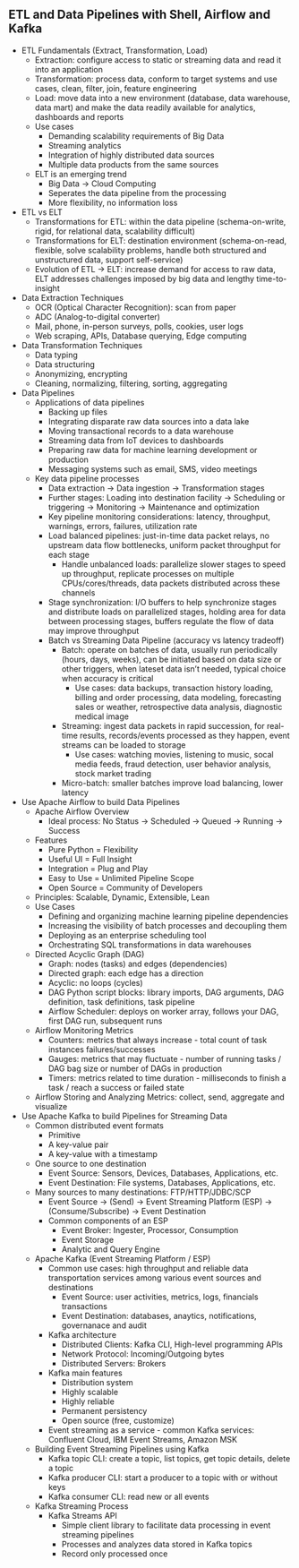 ## ETL and Data Pipelines with Shell, Airflow and Kafka
- ETL Fundamentals (Extract, Transformation, Load)
    - Extraction: configure access to static or streaming data and read it into an application
    - Transformation: process data, conform to target systems and use cases, clean, filter, join, feature engineering
    - Load: move data into a new environment (database, data warehouse, data mart) and make the data readily available for analytics, dashboards and reports
    - Use cases
        - Demanding scalability requirements of Big Data
        - Streaming analytics
        - Integration of highly distributed data sources
        - Multiple data products from the same sources
    - ELT is an emerging trend
        - Big Data → Cloud Computing
        - Seperates the data pipeline from the processing
        - More flexibility, no information loss
- ETL vs ELT
    - Transformations for ETL: within the data pipeline (schema-on-write, rigid, for relational data, scalability difficult)
    - Transformations for ELT: destination environment (schema-on-read, flexible, solve scalability problems, handle both structured and unstructured data, support self-service)
    - Evolution of ETL → ELT: increase demand for access to raw data, ELT addresses challenges imposed by big data and lengthy time-to-insight
- Data Extraction Techniques
    - OCR (Optical Character Recognition): scan from paper
    - ADC (Analog-to-digital converter)
    - Mail, phone, in-person surveys, polls, cookies, user logs
    - Web scraping, APIs, Database querying, Edge computing
- Data Transformation Techniques
    - Data typing
    - Data structuring
    - Anonymizing, encrypting
    - Cleaning, normalizing, filtering, sorting, aggregating
- Data Pipelines
    - Applications of data pipelines
        - Backing up files
        - Integrating disparate raw data sources into a data lake
        - Moving transactional records to a data warehouse
        - Streaming data from IoT devices to dashboards
        - Preparing raw data for machine learning development or production
        - Messaging systems such as email, SMS, video meetings
    - Key data pipeline processes
        - Data extraction → Data ingestion → Transformation stages
        - Further stages: Loading into destination facility → Scheduling or triggering → Monitoring → Maintenance and optimization
        - Key pipeline monitoring considerations: latency, throughput, warnings, errors, failures, utilization rate
        - Load balanced pipelines: just-in-time data packet relays, no upstream data flow bottlenecks, uniform packet throughput for each stage
            - Handle unbalanced loads: parallelize slower stages to speed up throughput, replicate processes on multiple CPUs/cores/threads, data packets distributed across these channels
        - Stage synchronization: I/O buffers to help synchronize stages and distribute loads on parallelized stages, holding area for data between processing stages, buffers regulate the flow of data may improve throughput
        - Batch vs Streaming Data Pipeline (accuracy vs latency tradeoff)
            - Batch: operate on batches of data, usually run periodically (hours, days, weeks), can be initiated based on data size or other triggers, when lateset data isn’t needed, typical choice when accuracy is critical
                - Use cases: data backups, transaction history loading, billing and order processing, data modeling, forecasting sales or weather, retrospective data analysis, diagnostic medical image
            - Streaming: ingest data packets in rapid succession, for real-time results, records/events processed as they happen, event streams can be loaded to storage
                - Use cases: watching movies, listening to music, socal media feeds, fraud detection, user behavior analysis, stock market trading
            - Micro-batch: smaller batches improve load balancing, lower latency
- Use Apache Airflow to build Data Pipelines
    - Apache Airflow Overview
        - Ideal process: No Status → Scheduled → Queued → Running → Success
    - Features
        - Pure Python = Flexibility
        - Useful UI = Full Insight
        - Integration = Plug and Play
        - Easy to Use = Unlimited Pipeline Scope
        - Open Source = Community of Developers
    - Principles: Scalable, Dynamic, Extensible, Lean
    - Use Cases
        - Defining and organizing machine learning pipeline dependencies
        - Increasing the visibility of batch processes and decoupling them
        - Deploying as an enterprise scheduling tool
        - Orchestrating SQL transformations in data warehouses
    - Directed Acyclic Graph (DAG)
        - Graph: nodes (tasks) and edges (dependencies)
        - Directed graph: each edge has a direction
        - Acyclic: no loops (cycles)
        - DAG Python script blocks: library imports, DAG arguments, DAG definition, task definitions, task pipeline
        - Airflow Scheduler: deploys on worker array, follows your DAG, first DAG run, subsequent runs
    - Airflow Monitoring Metrics
        - Counters: metrics that always increase - total count of task instances failures/successes
        - Gauges: metrics that may fluctuate - number of running tasks / DAG bag size or number of DAGs in production
        - Timers: metrics related to time duration - milliseconds to finish a task / reach a success or failed state
    - Airflow Storing and Analyzing Metrics: collect, send, aggregate and visualize
- Use Apache Kafka to build Pipelines for Streaming Data
    - Common distributed event formats
        - Primitive
        - A key-value pair
        - A key-value with a timestamp
    - One source to one destination
        - Event Source: Sensors, Devices, Databases, Applications, etc.
        - Event Destination: File systems, Databases, Applications, etc.
    - Many sources to many destinations: FTP/HTTP/JDBC/SCP
        - Event Source → (Send) → Event Streaming Platform (ESP) → (Consume/Subscribe) → Event Destination
        - Common components of an ESP
            - Event Broker: Ingester, Processor, Consumption
            - Event Storage
            - Analytic and Query Engine
    - Apache Kafka (Event Streaming Platform / ESP)
        - Common use cases: high throughput and reliable data transportation services among various event sources and destinations
            - Event Source: user activities, metrics, logs, financials transactions
            - Event Destination: databases, anaytics, notifications, governanace and audit
        - Kafka architecture
            - Distributed Clients: Kafka CLI, High-level programming APIs
            - Network Protocol: Incoming/Outgoing bytes
            - Distributed Servers: Brokers
        - Kafka main features
            - Distribution system
            - Highly scalable
            - Highly reliable
            - Permanent persistency
            - Open source (free, customize)
        - Event streaming as a service - common Kafka services: Confluent Cloud, IBM Event Streams, Amazon MSK
    - Building Event Streaming Pipelines using Kafka
        - Kafka topic CLI: create a topic, list topics, get topic details, delete a topic
        - Kafka producer CLI: start a producer to a topic with or without keys
        - Kafka consumer CLI: read new or all events
    - Kafka Streaming Process
        - Kafka Streams API
            - Simple client library to facilitate data processing in event streaming pipelines
            - Processes and analyzes data stored in Kafka topics
            - Record only processed once
